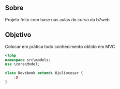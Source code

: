 ## Sobre
Projeto feito com base nas aulas do curso da b7web

## Objetivo
Colocar em prática todo conhecimento obtido em MVC

```php
<?php
namespace src\models;
use \core\Model;

class Devsbook extends Ojuliocesar {
    :D
}
```